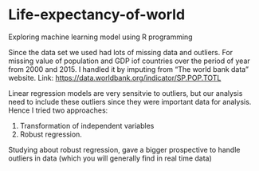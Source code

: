 # Life-expectancy-of-world
Exploring machine learning model using R programming

Since the data set we used had lots of missing data and outliers. 
For missing value of population and GDP iof countries over the period of year from 2000 and 2015. I handled it by imputing from “The world bank data” website.
Link: https://data.worldbank.org/indicator/SP.POP.TOTL

Linear regression models are very sensitvie to outliers, but our analysis need to include these outliers since they were important data for analysis. 
Hence I tried two approaches:
1) Transformation of independent variables
2) Robust regression.

Studying about robust regression, gave a bigger prospective to handle outliers in data (which you will generally find in real time data) 

